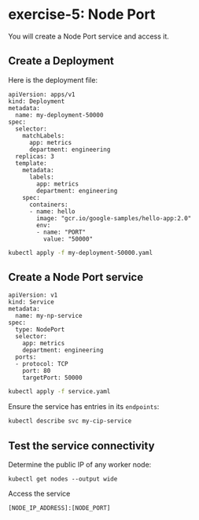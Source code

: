 # exercise-5: Node Port

You will create a Node Port service and access it.

## Create a Deployment

Here is the deployment file:
```
apiVersion: apps/v1
kind: Deployment
metadata:
  name: my-deployment-50000
spec:
  selector:
    matchLabels:
      app: metrics
      department: engineering
  replicas: 3
  template:
    metadata:
      labels:
        app: metrics
        department: engineering
    spec:
      containers:
      - name: hello
        image: "gcr.io/google-samples/hello-app:2.0"
        env:
        - name: "PORT"
          value: "50000"
```

```sh 
kubectl apply -f my-deployment-50000.yaml
```

## Create a Node Port service

```
apiVersion: v1
kind: Service
metadata:
  name: my-np-service
spec:
  type: NodePort
  selector:
    app: metrics
    department: engineering
  ports:
  - protocol: TCP
    port: 80
    targetPort: 50000
```

```sh 
kubectl apply -f service.yaml
```

Ensure the service has entries in its `endpoints`:
```sh
kubectl describe svc my-cip-service
```

## Test the service connectivity

Determine the public IP of any worker node:
```
kubectl get nodes --output wide
```

Access the service
```
[NODE_IP_ADDRESS]:[NODE_PORT]
```
